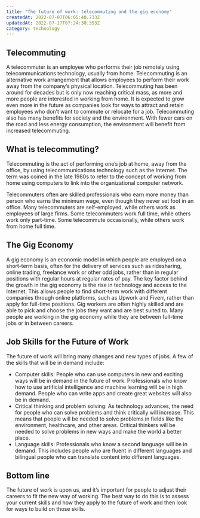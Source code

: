 ```yaml
---
title: "The future of work: telecommuting and the gig economy"
createdAt: 2022-07-07T06:05:40.733Z
updatedAt: 2022-07-17T07:24:30.353Z
category: technology
---
```


## Telecommuting

A telecommuter is an employee who performs their job remotely using telecommunications technology, usually from home. Telecommuting is an alternative work arrangement that allows employees to perform their work away from the company’s physical location.
Telecommuting has been around for decades but is only now reaching critical mass, as more and more people are interested in working from home. It is expected to grow even more in the future as companies look for ways to attract and retain employees who don’t want to commute or relocate for a job.
Telecommuting also has many benefits for society and the environment. With fewer cars on the road and less energy consumption, the environment will benefit from increased telecommuting.

## What is telecommuting?

Telecommuting is the act of performing one’s job at home, away from the office, by using telecommunications technology such as the Internet. The term was coined in the late 1980s to refer to the concept of working from home using computers to link into the organizational computer network.

Telecommuters often are skilled professionals who earn more money than person who earns the minimum wage, even though they never set foot in an office. Many telecommuters are self-employed, while others work as employees of large firms. Some telecommuters work full time, while others work only part-time. Some telecommute occasionally, while others work from home full time.

## The Gig Economy

A gig economy is an economic model in which people are employed on a short-term basis, often for the delivery of services such as ridesharing, online trading, freelance work or other odd jobs, rather than in regular positions with regular hours at regular rates of pay.
The key factor behind the growth in the gig economy is the rise in technology and access to the Internet. This allows people to find short-term work with different companies through online platforms, such as Upwork and Fiverr, rather than apply for full-time positions.
Gig workers are often highly skilled and are able to pick and choose the jobs they want and are best suited to. Many people are working in the gig economy while they are between full-time jobs or in between careers.

## Job Skills for the Future of Work

The future of work will bring many changes and new types of jobs. A few of the skills that will be in demand include:
- Computer skills: People who can use computers in new and exciting ways will be in demand in the future of work. Professionals who know how to use artificial intelligence and machine learning will be in high demand. People who can write apps and create great websites will also be in demand.
- Critical thinking and problem solving: As technology advances, the need for people who can solve problems and think critically will increase. This means that people will be needed to solve problems in fields like the environment, healthcare, and other areas. Critical thinkers will be needed to solve problems in new ways and make the world a better place.
- Language skills: Professionals who know a second language will be in demand. This includes people who are fluent in different languages and bilingual people who can translate content into different languages.

## Bottom line

The future of work is upon us, and it’s important for people to adjust their careers to fit the new way of working. The best way to do this is to assess your current skills and how they apply to the future of work and then look for ways to build on those skills.
